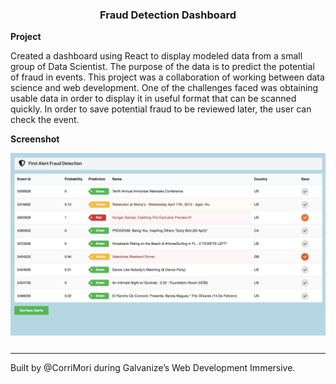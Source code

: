 <h3 align="center">Fraud Detection Dashboard</h3>

**Project**

Created a dashboard using React to display modeled data from a small group of Data Scientist. The purpose of the data is to predict the potential of fraud in events. This project was a collaboration of working between data science and web development. One of the challenges faced was obtaining usable data in order to display it in useful format that can be scanned quickly. In order to save potential fraud to be reviewed later, the user can check the event.

**Screenshot**

<div align="center" style="margin-bottom: 25px"><img width='650px' alt="dashboard screenshot" src="public/fraudAlert.png"/></div>

<!-- deployed -->
<!-- <p align="center"><a href=""></a></p> -->

---

Built by @CorriMori during Galvanize’s Web Development Immersive.
